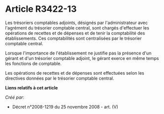 # Article R3422-13

Les trésoriers comptables adjoints, désignés par l'administrateur avec l'agrément du trésorier comptable central, sont
chargés d'effectuer les opérations de recettes et de dépenses et de tenir la comptabilité des établissements. Ces
comptabilités sont centralisées par le trésorier comptable central.

Lorsque l'importance de l'établissement ne justifie pas la présence d'un gérant et d'un trésorier comptable adjoint, le
gérant exerce en même temps les fonctions de comptable.

Les opérations de recettes et de dépenses sont effectuées selon les directives données par le trésorier comptable central.

**Liens relatifs à cet article**

_Créé par_:

  - Décret n°2008-1219 du 25 novembre 2008 - art. (V)

